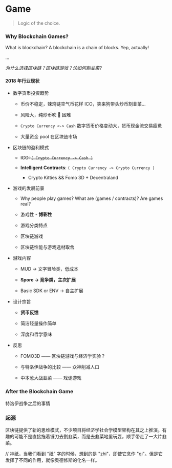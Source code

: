 # Game
> Logic of the choice.

### Why Blockchain Games?

What is blockchain? A blockchain is a chain of blocks. Yep, actually!

...

*为什么选择区块链？区块链游戏？论如何割韭菜?*

#### 2018 年行业现状

+ 数字货币投资趋势

  + 币价不稳定，辣鸡链空气币花样 ICO，笑来狗带头炒币割韭菜...
  
  + 风险大，纯炒币吹 🐷 困难
  
  + `Crypto Currency <-> Cash` 数字货币价格变动大，货币现金流交易疲惫
  
  + 大量资金 pool 在区块链市场  

+ 区块链的盈利模式
   + ~~ICO: `( Crypto Currency -> Cash )`~~
   
   + __Intelligent Contracts__: `( Crypto Currency -> Crypto Currency )`
   
     + Crypto Kitties && Fomo 3D + Decentraland


+ 游戏的发展前景

    + Why people play games? What are (games / contracts)? Are games real?

    + 游戏性 - __博彩性__ 
    
    + 游戏分类特点
    
    + 区块链游戏
    
    + 区块链性能与游戏选材取舍

+ 游戏内容 

  + MUD -> 文字冒险类，低成本
  
  + __Spore -> 竞争类，主次扩展__
  
  + Basic SDK or ENV -> 自主扩展

+ 设计宗旨
  
  + __货币反馈__
  
  + 简洁轻量操作简单
  
  + 深度和哲学意味

+ 反思

    + FOMO3D —— 区块链游戏与经济学实验？
    
    + 与特洛伊战争的比较 —— 众神削减人口

    + 中本葱大战韭菜 —— 戏谑游戏

### After the Blockchain Game
特洛伊战争之后的事情

### 起源

区块链提供了新的思维模式，不少项目将经济学社会学模型架构在其之上推演。有趣的可能不是直接拖着镰刀去割韭菜，而是去韭菜地里玩耍，顺手带走了一大片韭菜。

// 神祇，当我们看到 “祇” 字的时候，想到的是 "zhi"，即使它念作 "qi"。但是它发挥了不同的作用，就像奥德修斯的化名一样。
